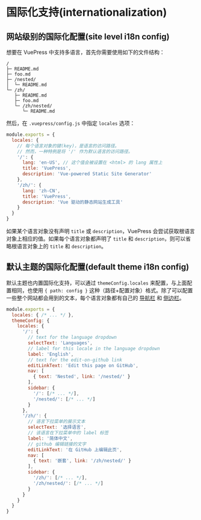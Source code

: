 # 国际化支持(internationalization)

## 网站级别的国际化配置(site level i18n config)

想要在 VuePress 中支持多语言，首先你需要使用如下的文件结构：

```
/
├─ README.md
├─ foo.md
├─ /nested/
│  └─ README.md
└─ /zh/
   ├─ README.md
   ├─ foo.md
   └─ /zh/nested/
      └─ README.md
```

然后，在 `.vuepress/config.js` 中指定 `locales` 选项：

``` js
module.exports = {
  locales: {
    // 每个语言对象的键(key)，是语言的访问路径。
    // 然而，一种特例是将 '/' 作为默认语言的访问路径。
    '/': {
      lang: 'en-US', // 这个值会被设置在 <html> 的 lang 属性上
      title: 'VuePress',
      description: 'Vue-powered Static Site Generator'
    },
    '/zh/': {
      lang: 'zh-CN',
      title: 'VuePress',
      description: 'Vue 驱动的静态网站生成工具'
    }
  }
}
```

如果某个语言对象没有声明 `title` 或 `description`，VuePress 会尝试获取根语言对象上相应的值。如果每个语言对象都声明了 `title` 和 `description`，则可以省略根语言对象上的 `title` 和 `description`。

## 默认主题的国际化配置(default theme i18n config)

默认主题也内置国际化支持，可以通过 `themeConfig.locales` 来配置，与上面配置相同，也使用 `{ path: config }` 这种（路径+配置对象）格式。除了可以配置一些整个网站都会用到的文本，每个语言对象都有自己的 [导航栏](../default-theme-config/#导航栏) 和 [侧边栏](../default-theme-config/#侧边栏)。

``` js
module.exports = {
  locales: { /* ... */ },
  themeConfig: {
    locales: {
      '/': {
        // text for the language dropdown
        selectText: 'Languages',
        // label for this locale in the language dropdown
        label: 'English',
        // text for the edit-on-github link
        editLinkText: 'Edit this page on GitHub',
        nav: [
          { text: 'Nested', link: '/nested/' }
        ],
        sidebar: {
          '/': [/* ... */],
          '/nested/': [/* ... */]
        }
      },
      '/zh/': {
        // 语言下拉菜单的展示文本
        selectText: '选择语言',
        // 该语言在下拉菜单中的 label 标签
        label: '简体中文',
        // github 编辑链接的文字
        editLinkText: '在 GitHub 上编辑此页',
        nav: [
          { text: '嵌套', link: '/zh/nested/' }
        ],
        sidebar: {
          '/zh/': [/* ... */],
          '/zh/nested/': [/* ... */]
        }
      }
    }
  }
}
```
